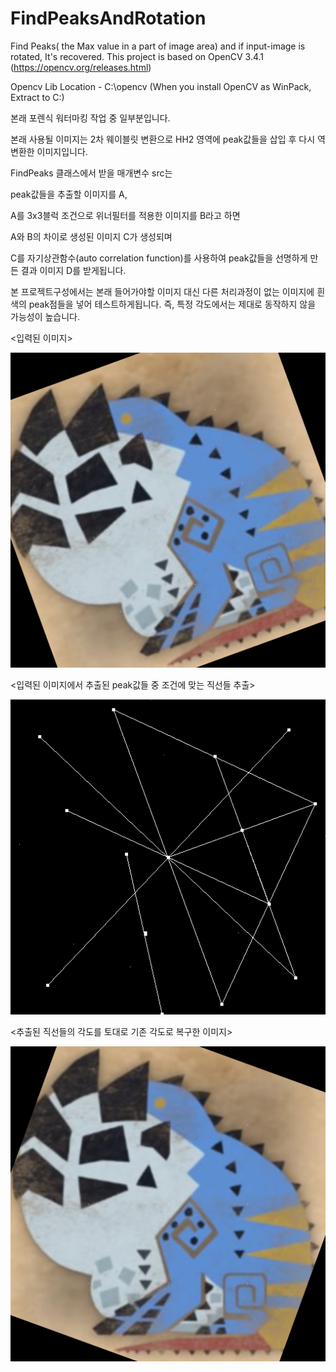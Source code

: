 # FindPeaksAndRotation
Find Peaks( the Max value in a part of image area) and if input-image is rotated, It's recovered.
This project is based on OpenCV 3.4.1 (https://opencv.org/releases.html)

Opencv Lib Location - C:\opencv (When you install OpenCV as WinPack, Extract to C:)
 
본래 포렌식 워터마킹 작업 중 일부분입니다.
 
본래 사용될 이미지는 2차 웨이블릿 변환으로 HH2 영역에 peak값들을 삽입 후 다시 역변환한 이미지입니다.
 
FindPeaks 클래스에서 받을 매개변수 src는
 
peak값들을 추출할 이미지를 A,
 
A를 3x3블럭 조건으로 위너필터를 적용한 이미지를 B라고 하면
 
A와 B의 차이로 생성된 이미지 C가 생성되며
 
C를 자기상관함수(auto correlation function)를 사용하여 peak값들을 선명하게 만든 결과 이미지 D를 받게됩니다.

본 프로젝트구성에서는 본래 들어가야할 이미지 대신 다른 처리과정이 없는 이미지에 흰색의 peak점들을 넣어 테스트하게됩니다.
즉, 특정 각도에서는 제대로 동작하지 않을 가능성이 높습니다.

<입력된 이미지>

![dodo_peaks_added_rotate_20](/FindPeaksAndRotation(VS2017)/FindPeaksAndRotation(VS2017)/image/result/dodo_peaks_added_rotate_20.png)


<입력된 이미지에서 추출된 peak값들 중 조건에 맞는 직선들 추출>

![dodo_peaks_added_rotate_20_peaks_lines](/FindPeaksAndRotation(VS2017)/FindPeaksAndRotation(VS2017)/image/result/dodo_peaks_added_rotate_20_peaks_lines.png)


<추출된 직선들의 각도를 토대로 기존 각도로 복구한 이미지>

![dodo_peaks_added_rotate_20_output](/FindPeaksAndRotation(VS2017)/FindPeaksAndRotation(VS2017)/image/result/dodo_peaks_added_rotate_20_output.png)

